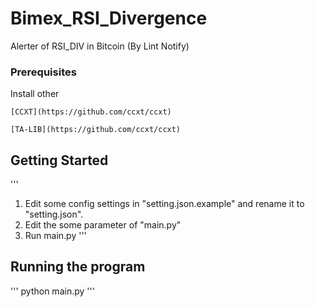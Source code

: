 # Bimex_RSI_Divergence
Alerter of RSI_DIV in Bitcoin (By Lint Notify)

### Prerequisites
Install other 
```
[CCXT](https://github.com/ccxt/ccxt)

[TA-LIB](https://github.com/ccxt/ccxt)
```

## Getting Started

'''
1. Edit some config settings in "setting.json.example" and rename it to "setting.json".
2. Edit the some parameter of "main.py"
3. Run main.py
'''



## Running the program

'''
python main.py
'''


